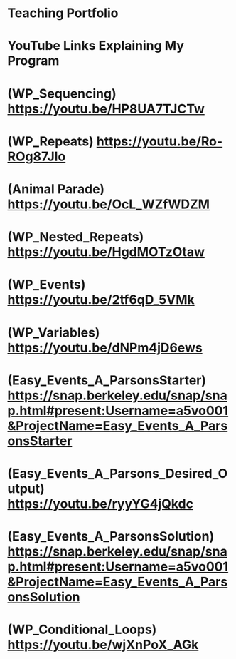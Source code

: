 # Teaching Portfolio
# YouTube Links Explaining My Program
# (WP_Sequencing) https://youtu.be/HP8UA7TJCTw
# (WP_Repeats) https://youtu.be/Ro-ROg87Jlo
# (Animal Parade) https://youtu.be/OcL_WZfWDZM
# (WP_Nested_Repeats) https://youtu.be/HgdMOTzOtaw
# (WP_Events) https://youtu.be/2tf6qD_5VMk
# (WP_Variables) https://youtu.be/dNPm4jD6ews
# (Easy_Events_A_ParsonsStarter) https://snap.berkeley.edu/snap/snap.html#present:Username=a5vo001&ProjectName=Easy_Events_A_ParsonsStarter
# (Easy_Events_A_Parsons_Desired_Output) https://youtu.be/ryyYG4jQkdc
# (Easy_Events_A_ParsonsSolution) https://snap.berkeley.edu/snap/snap.html#present:Username=a5vo001&ProjectName=Easy_Events_A_ParsonsSolution
# (WP_Conditional_Loops) https://youtu.be/wjXnPoX_AGk
